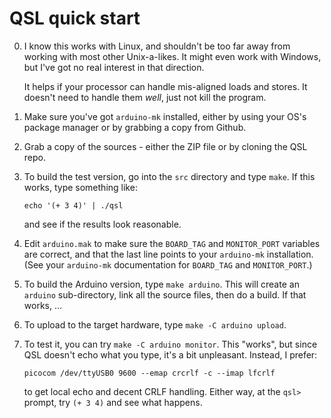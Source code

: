 # QSL quick start

0)  I know this works with Linux, and shouldn't be too far away from
    working with most other Unix-a-likes.  It might even work with
    Windows, but I've got no real interest in that direction.

    It helps if your processor can handle mis-aligned loads and
    stores.  It doesn't need to handle them _well_, just not kill the
    program.

1)  Make sure you've got `arduino-mk` installed, either by using your
    OS's package manager or by grabbing a copy from Github.

2)  Grab a copy of the sources - either the ZIP file or by cloning the
    QSL repo.

3)  To build the test version, go into the `src` directory and type
    `make`. If this works, type something like:

        echo '(+ 3 4)' | ./qsl

    and see if the results look reasonable.

4)  Edit `arduino.mak` to make sure the `BOARD_TAG` and `MONITOR_PORT`
    variables are correct, and that the last line points to your
    `arduino-mk` installation.  (See your `arduino-mk` documentation
    for `BOARD_TAG` and `MONITOR_PORT`.)

5)  To build the Arduino version, type `make arduino`.  This will
    create an `arduino` sub-directory, link all the source files, then
    do a build.  If that works, ...

6)  To upload to the target hardware, type `make -C arduino upload`.

7)  To test it, you can try `make -C arduino monitor`.  This "works",
    but since QSL doesn't echo what you type, it's a bit unpleasant.
    Instead, I prefer:

        picocom /dev/ttyUSB0 9600 --emap crcrlf -c --imap lfcrlf

    to get local echo and decent CRLF handling.  Either way, at the
    `qsl>` prompt, try `(+ 3 4)` and see what happens.
